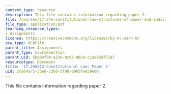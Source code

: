 ```yaml
---
content_type: resource
description: This file contains information regarding paper 2.
file: /courses/17-245-constitutional-law-structures-of-power-and-individual-rights-spring-2013/2ceb4a7555e923605f980903fee59e00_MIT17_245S13_Paper2.pdf
file_type: application/pdf
learning_resource_types:
- Assignments
license: https://creativecommons.org/licenses/by-nc-sa/4.0/
ocw_type: OCWFile
parent_title: Assignments
parent_type: CourseSection
parent_uid: 5b964f99-a239-0c93-8024-c1a985df7187
resourcetype: Document
title: '17.245S13 Constitutional Law: Paper 2'
uid: 2ceb4a75-55e9-2360-5f98-0903fee59e00
---
```

This file contains information regarding paper 2.